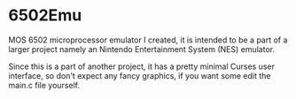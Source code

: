 # 6502Emu
MOS 6502 microprocessor emulator I created, it is intended to be a part of a larger project namely an Nintendo Entertainment System (NES) emulator.

Since this is a part of another project, it has a pretty minimal Curses user interface, so don't expect any fancy graphics, if you want some edit the main.c file yourself.
